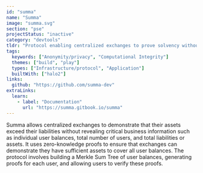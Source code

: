 ```yaml
---
id: "summa"
name: "Summa"
image: "summa.svg"
section: "pse"
projectStatus: "inactive"
category: "devtools"
tldr: "Protocol enabling centralized exchanges to prove solvency without compromising private information."
tags:
  keywords: ["Anonymity/privacy", "Computational Integrity"]
  themes: ["build", "play"]
  types: ["Infrastructure/protocol", "Application"]
  builtWith: ["halo2"]
links:
  github: "https://github.com/summa-dev"
extraLinks:
  learn:
    - label: "Documentation"
      url: "https://summa.gitbook.io/summa"
---
```


Summa allows centralized exchanges to demonstrate that their assets exceed their liabilities without revealing critical business information such as individual user balances, total number of users, and total liabilities or assets. It uses zero-knowledge proofs to ensure that exchanges can demonstrate they have sufficient assets to cover all user balances. The protocol involves building a Merkle Sum Tree of user balances, generating proofs for each user, and allowing users to verify these proofs.
